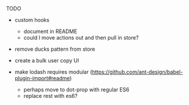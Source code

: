 TODO

- custom hooks
  - document in README
  - could I move actions out and then pull in store?
- remove ducks pattern from store

- create a bulk user copy UI
- make lodash requires modular (https://github.com/ant-design/babel-plugin-import#readme)
  - perhaps move to dot-prop with regular ES6
  - replace rest with es6?

